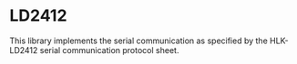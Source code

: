 # LD2412
This library implements the serial communication as specified by the HLK-LD2412 serial communication protocol sheet.
